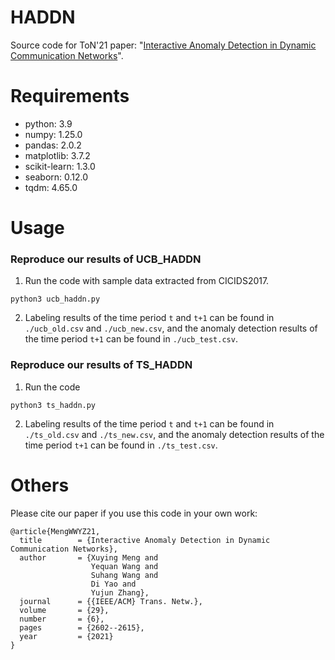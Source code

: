 # HADDN
Source code for ToN'21 paper: "[Interactive Anomaly Detection in Dynamic Communication Networks](https://ieeexplore.ieee.org/abstract/document/9494106/)".
# Requirements
- python: 3.9
- numpy: 1.25.0
- pandas: 2.0.2
- matplotlib: 3.7.2
- scikit-learn: 1.3.0
- seaborn: 0.12.0
- tqdm: 4.65.0

# Usage
### Reproduce our results of UCB_HADDN
1. Run the code with sample data extracted from CICIDS2017.
```
python3 ucb_haddn.py
```
2. Labeling results of the time period ```t``` and ```t+1``` can be found in ```./ucb_old.csv``` and ```./ucb_new.csv```, and the anomaly detection results of the time period ```t+1``` can be found in ```./ucb_test.csv```.
### Reproduce our results of TS_HADDN
1. Run the code
```
python3 ts_haddn.py
```
2. Labeling results of the time period ```t``` and ```t+1``` can be found in ```./ts_old.csv``` and ```./ts_new.csv```, and the anomaly detection results of the time period ```t+1``` can be found in ```./ts_test.csv```.
# Others
Please cite our paper if you use this code in your own work:
```
@article{MengWWYZ21,
  title        = {Interactive Anomaly Detection in Dynamic Communication Networks},
  author       = {Xuying Meng and
                  Yequan Wang and
                  Suhang Wang and
                  Di Yao and
                  Yujun Zhang},
  journal      = {{IEEE/ACM} Trans. Netw.},
  volume       = {29},
  number       = {6},
  pages        = {2602--2615},
  year         = {2021}
}
```